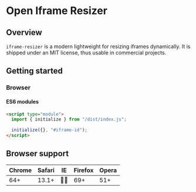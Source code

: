 # Open Iframe Resizer

## Overview

`iframe-resizer` is a modern lightweight for resizing iframes dynamically.
It is shipped under an MIT license, thus usable in commercial projects.

## Getting started

### Browser
#### ES6 modules

```html
<script type="module">
  import { initialize } from "/dist/index.js";

  initialize({}, "#iframe-id");
</script>
```


## Browser support

| Chrome | Safari | IE        | Firefox | Opera |
|--------|--------|-----------|---------|-------|
| 64+    | 13.1+  | 🙅‍♂️ | 69+     | 51+   |
